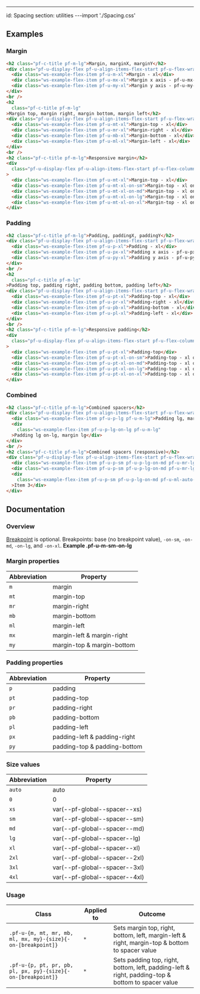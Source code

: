 ---
id: Spacing
section: utilities
---import './Spacing.css'

## Examples

### Margin

```html
<h2 class="pf-c-title pf-m-lg">Margin, marginX, marginY</h2>
<div class="pf-u-display-flex pf-u-align-items-flex-start pf-u-flex-wrap">
  <div class="ws-example-flex-item pf-u-m-xl">Margin - xl</div>
  <div class="ws-example-flex-item pf-u-mx-xl">Margin x axis - pf-u-mx-xl</div>
  <div class="ws-example-flex-item pf-u-my-xl">Margin y axis - pf-u-my-xl</div>
</div>
<br />
<h2
  class="pf-c-title pf-m-lg"
>Margin top, margin right, margin bottom, margin left</h2>
<div class="pf-u-display-flex pf-u-align-items-flex-start pf-u-flex-wrap">
  <div class="ws-example-flex-item pf-u-mt-xl">Margin-top - xl</div>
  <div class="ws-example-flex-item pf-u-mr-xl">Margin-right - xl</div>
  <div class="ws-example-flex-item pf-u-mb-xl">Margin-bottom - xl</div>
  <div class="ws-example-flex-item pf-u-ml-xl">Margin-left - xl</div>
</div>
<br />
<h2 class="pf-c-title pf-m-lg">Responsive margin</h2>
<div
  class="pf-u-display-flex pf-u-align-items-flex-start pf-u-flex-column pf-u-flex-wrap"
>
  <div class="ws-example-flex-item pf-u-mt-xl">Margin-top - xl</div>
  <div class="ws-example-flex-item pf-u-mt-xl-on-sm">Margin-top - xl on-sm</div>
  <div class="ws-example-flex-item pf-u-mt-xl-on-md">Margin-top - xl on-md</div>
  <div class="ws-example-flex-item pf-u-mt-xl-on-lg">Margin-top - xl on-lg</div>
  <div class="ws-example-flex-item pf-u-mt-xl-on-xl">Margin-top - xl on-xl</div>
</div>

```

### Padding

```html
<h2 class="pf-c-title pf-m-lg">Padding, paddingX, paddingY</h2>
<div class="pf-u-display-flex pf-u-align-items-flex-start pf-u-flex-wrap">
  <div class="ws-example-flex-item pf-u-p-xl">Padding - xl</div>
  <div class="ws-example-flex-item pf-u-px-xl">Padding x axis - pf-u-px-xl</div>
  <div class="ws-example-flex-item pf-u-py-xl">Padding y axis - pf-u-py-xl</div>
</div>
<br />
<h2
  class="pf-c-title pf-m-lg"
>Padding top, padding right, padding bottom, padding left</h2>
<div class="pf-u-display-flex pf-u-align-items-flex-start pf-u-flex-wrap">
  <div class="ws-example-flex-item pf-u-pt-xl">Padding-top - xl</div>
  <div class="ws-example-flex-item pf-u-pr-xl">Padding-right - xl</div>
  <div class="ws-example-flex-item pf-u-pb-xl">Padding-bottom - xl</div>
  <div class="ws-example-flex-item pf-u-pl-xl">Padding-left - xl</div>
</div>
<br />
<h2 class="pf-c-title pf-m-lg">Responsive padding</h2>
<div
  class="pf-u-display-flex pf-u-align-items-flex-start pf-u-flex-column pf-u-flex-wrap"
>
  <div class="ws-example-flex-item pf-u-pt-xl">Padding-top</div>
  <div class="ws-example-flex-item pf-u-pt-xl-on-sm">Padding-top - xl on-sm</div>
  <div class="ws-example-flex-item pf-u-pt-xl-on-md">Padding-top - xl on-md</div>
  <div class="ws-example-flex-item pf-u-pt-xl-on-lg">Padding-top - xl on-lg</div>
  <div class="ws-example-flex-item pf-u-pt-xl-on-xl">Padding-top - xl on-xl</div>
</div>

```

### Combined

```html
<h2 class="pf-c-title pf-m-lg">Combined spacers</h2>
<div class="pf-u-display-flex pf-u-align-items-flex-start pf-u-flex-wrap">
  <div class="ws-example-flex-item pf-u-p-lg pf-u-m-lg">Padding lg, margin lg</div>
  <div
    class="ws-example-flex-item pf-u-p-lg-on-lg pf-u-m-lg"
  >Padding lg on-lg, margin lg</div>
</div>
<br />
<h2 class="pf-c-title pf-m-lg">Combined spacers (responsive)</h2>
<div class="pf-u-display-flex pf-u-align-items-flex-start pf-u-flex-wrap">
  <div class="ws-example-flex-item pf-u-p-sm pf-u-p-lg-on-md pf-u-mr-lg">Item 1</div>
  <div class="ws-example-flex-item pf-u-p-sm pf-u-p-lg-on-md pf-u-mr-lg">Item 2</div>
  <div
    class="ws-example-flex-item pf-u-p-sm pf-u-p-lg-on-md pf-u-ml-auto-on-xl"
  >Item 3</div>
</div>

```

## Documentation

### Overview

[Breakpoint](/developer-resources/global-css-variables#breakpoint-variables-and-class-suffixes) is optional. Breakpoints: base (no breakpoint value), `-on-sm`, `-on-md`, `-on-lg`, and `-on-xl`. **Example .pf-u-m-sm-on-lg**

### Margin properties

| Abbreviation | Property |
| -- | -- |
| `m` |  margin |
| `mt` | margin-top |
| `mr` | margin-right |
| `mb` | margin-bottom |
| `ml` | margin-left |
| `mx` | margin-left & margin-right |
| `my` | margin-top & margin-bottom |

### Padding properties

| Abbreviation | Property |
| -- | -- |
| `p` |  padding |
| `pt` | padding-top |
| `pr` | padding-right |
| `pb` | padding-bottom |
| `pl` | padding-left |
| `px` | padding-left & padding-right |
| `py` | padding-top & padding-bottom |

### Size values

| Abbreviation | Property |
| -- | -- |
| `auto` |  auto |
| `0` | 0 |
| `xs` | var(--pf-global--spacer--xs) |
| `sm` | var(--pf-global--spacer--sm) |
| `md` | var(--pf-global--spacer--md) |
| `lg` | var(--pf-global--spacer--lg) |
| `xl` | var(--pf-global--spacer--xl) |
| `2xl` | var(--pf-global--spacer--2xl) |
| `3xl` | var(--pf-global--spacer--3xl) |
| `4xl` | var(--pf-global--spacer--4xl) |

### Usage

| Class | Applied to | Outcome |
| -- | -- | -- |
| `.pf-u-{m, mt, mr, mb, ml, mx, my}-{size}{-on-[breakpoint]}`  | `*` |  Sets margin top, right, bottom, left, margin-left & right, margin-top & bottom to spacer value |
| `.pf-u-{p, pt, pr, pb, pl, px, py}-{size}{-on-[breakpoint]}`  | `*` |  Sets padding top, right, bottom, left, padding-left & right, padding-top & bottom to spacer value |
